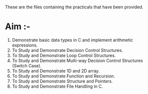 These are the files containing the practicals that have been provided.

# Aim :-

1) Demonstrate basic data types in C and implement arithmetic expressions.
2) To Study and Demonstrate Decision Control Structures.
3) To Study and Demonstrate Loop Control Structures.
4) To Study and Demonstrate Multi-way Decision Control Structures (Switch Case).
5) To Study and Demonstrate 1D and 2D array.
6) To Study and Demonstrate Function and Recursion.
7) To Study and Demonstrate Structure and Pointers.
8) To Study and Demonstrate File Handling in C.
